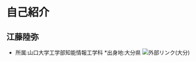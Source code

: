 # 自己紹介<br>
## 江藤陸弥<br>
* 所属:山口大学工学部知能情報工学科
*出身地:大分県
![外部リンク(大分)](https://www.pref.oita.jp/uploaded/image/2008450.jpg)
